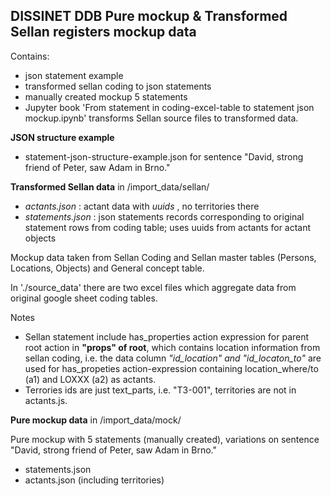 ## DISSINET DDB Pure mockup & Transformed Sellan registers mockup data

Contains:
* json statement example
* transformed sellan coding to json statements
* manually created mockup 5 statements
* Jupyter book 'From statement in coding-excel-table  to statement json mockup.ipynb' transforms Sellan source files to transformed data.


__JSON structure example__
* statement-json-structure-example.json  for sentence "David, strong friend of Peter, saw Adam in Brno."

__Transformed Sellan data__  in  /import_data/sellan/
* *actants.json*  :  actant data with *uuids* , no territories there
* *statements.json* : json statements records corresponding to original statement rows from coding table; uses uuids from actants for actant objects 

Mockup data taken from Sellan Coding and Sellan master tables (Persons, Locations, Objects) and General concept table.

In './source_data' there are two excel files which aggregate data from original google sheet coding tables.

Notes
* Sellan statement include has_properties action expression for parent root action in __"props" of root__, which contains location information from sellan coding, i.e.  the data column *"id_location" and "id_locaton_to"*  are used for has_propeties action-expression containing location_where/to (a1) and  LOXXX (a2)  as actants. 
*  Terrories ids are just text_parts, i.e. "T3-001", territories are not in actants.js.


__Pure mockup data__  in  /import_data/mock/

Pure mockup with 5 statements (manually created), variations on sentence "David, strong friend of Peter, saw Adam in Brno."

* statements.json
* actants.json (including territories)



  


